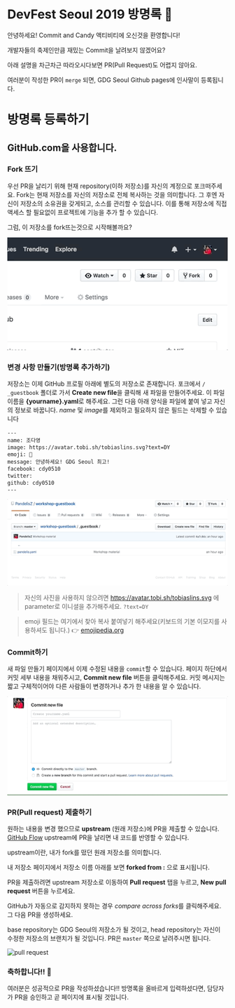 # DevFest Seoul 2019 방명록 🥳

안녕하세요! Commit and Candy 액티비티에 오신것을 환영합니다!

개발자들의 축제인만큼 재밌는 Commit을 날려보지 않겠어요?

아래 설명을 차근차근 따라오시다보면 PR(Pull Request)도 어렵지 않아요.

여러분이 작성한 PR이 `merge` 되면, GDG Seoul Github pages에 인사말이 등록됩니다.



# 방명록 등록하기

## GitHub.com을 사용합니다.

### Fork 뜨기

우선 PR을 날리기 위해 현재 repository(이하 저장소)를 자신의 계정으로 포크떠주세요.
Fork는 현재 저장소를 자신의 저장소로 전체 복사하는 것을 의미합니다. 그 후엔 자신이 저장소의 소유권을 갖게되고, 소스를 관리할 수 있습니다.
이를 통해 저장소에 직접 액세스 할 필요없이 프로젝트에 기능을 추가 할 수 있습니다.

그럼, 이 저장소를 fork뜨는것으로 시작해볼까요?

![fork](.github/images/fork.gif)


### 변경 사항 만들기(방명록 추가하기)

저장소는 이제 GitHub 프로필 아래에 별도의 저장소로 존재합니다. 포크에서 `/ _guestbook` 폴더로 가서 **Create new file**을 클릭해 새 파일을 만들어주세요.
이 파일 이름을 **{yourname}.yaml**로 해주세요. 그런 다음 아래 양식을 파일에 붙여 넣고 자신의 정보로 바꿉니다. *name* 및 *image*를 제외하고 필요하지 않은 필드는 삭제할 수 있습니다

```
---
name: 조다영
image: https://avatar.tobi.sh/tobiaslins.svg?text=DY
emoji: 🥳
message: 안녕하세요! GDG Seoul 최고!
facebook: cdy0510
twitter: 
github: cdy0510
---
```

![fork](.github/images/createfile.gif)

> 자신의 사진을 사용하지 않으려면 https://avatar.tobi.sh/tobiaslins.svg 에 parameter로 이니셜을 추가해주세요. `?text=DY`

> emoji 필드는 여기에서 찾아 복사 붙여넣기 해주세요(키보드의 기본 이모지를 사용하셔도 됩니다.) 👉 [emojipedia.org](https://emojipedia.org/) 


### Commit하기

새 파일 만들기 페이지에서 이제 수정된 내용을 `commit`할 수 있습니다. 페이지 하단에서 커밋 세부 내용을 채워주시고, **Commit new file** 버튼을 클릭해주세요.
커밋 메시지는 짧고 구체적이어야 다른 사람들이 변경하거나 추가 한 내용을 알 수 있습니다.

![commit](.github/images/commit.gif)


### PR(Pull request) 제출하기

원하는 내용을 변경 했으므로 **upstream** (원래 저장소)에 PR을 제출할 수 있습니다. [GitHub Flow](https://guides.github.com/introduction/flow/)
upstream에 PR을 날리면 내 코드를 반영할 수 있습니다.

upstream이란, 내가 fork를 떴던 원래 저장소를 의미합니다.

내 저장소 페이지에서 저장소 이름 아래를 보면 **forked from :** 으로 표시됩니다.

PR을 제출하려면 upstream 저장소로 이동하여 **Pull request** 탭을 누르고, **New pull request** 버튼을 누르세요.

GitHub가 자동으로 감지하지 못하는 경우 *compare across forks*를 클릭해주세요. 그 다음 PR을 생성하세요.

base repository는 GDG Seoul의 저장소가 될 것이고, head repository는 자신이 수정한 저장소의 브랜치가 될 것입니다.
PR은 `master` 쪽으로 날려주시면 됩니다.

![pull request](.github/images/pullrequest.gif)


### 축하합니다!! :tada:

여러분은 성공적으로 PR을 작성하셨습니다!! 
방명록을 올바르게 입력하셨다면, 담당자가 PR을 승인하고 곧 페이지에 표시될 것입니다.
